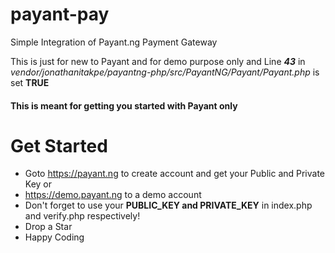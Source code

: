 # payant-pay
Simple Integration of Payant.ng Payment Gateway

This is just for new to Payant and for demo purpose only and Line ***43*** in *vendor/jonathanitakpe/payantng-php/src/PayantNG/Payant/Payant.php* is set **TRUE**

#### This is meant for getting you started with Payant only

# Get Started
 - Goto https://payant.ng to create account and get your Public and Private Key 
 or
 - https://demo.payant.ng to a demo account
 - Don't forget to use your **PUBLIC_KEY and PRIVATE_KEY** in index.php and verify.php respectively!
 - Drop a Star
 - Happy Coding
